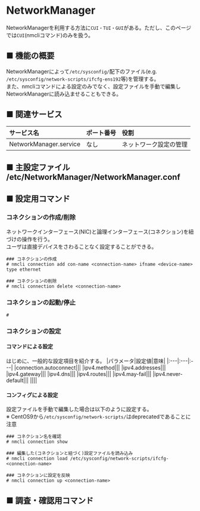 # NetworkManager
NetworkManagerを利用する方法に`CUI・TUI・GUI`がある。ただし、このページでは`CUI`(nmcliコマンド)のみを扱う。
## ■ 機能の概要
NetworkManagerによって`/etc/sysconfig/`配下のファイル(e.g. `/etc/sysconfig/network-scripts/ifcfg-ens192`等)を管理する。  
また、nmcliコマンドによる設定のみでなく、設定ファイルを手動で編集しNetworkManagerに読み込ませることもできる。

## ■ 関連サービス
|サービス名|ポート番号|役割|
|:---|:---|:---|
|NetworkManager.service|なし|ネットワーク設定の管理|

## ■ 主設定ファイル /etc/NetworkManager/NetworkManager.conf

## ■ 設定用コマンド
### コネクションの作成/削除
ネットワークインターフェース(NIC)と論理インターフェース(コネクション)を紐づけの操作を行う。  
ユーザは直接デバイスをさわることなく設定することができる。
```
### コネクションの作成
# nmcli connection add con-name <connection-name> ifname <device-name> type ethernet

### コネクションの削除
# nmcli connection delete <connection-name>
```
### コネクションの起動/停止
```
# 
```
### コネクションの設定
#### コマンドによる設定
はじめに、一般的な設定項目を紹介する。
|パラメータ|設定値|意味|
|:---|:---|:---|
|connection.autoconnect|||
|ipv4.method|||
|ipv4.addresses|||
|ipv4.gateway|||
|ipv4.dns|||
|ipv4.routes|||
|ipv4.may-fail|||
|ipv4.never-default|||
||||

#### コンフィグによる設定
設定ファイルを手動で編集した場合は以下のように設定する。  
※ CentOS9から`/etc/sysconfig/network-scripts/`はdeprecatedであることに注意
```
### コネクション名を確認
# nmcli connection show

### 編集した(コネクションと紐づく)設定ファイルを読み込み
# nmcli connection load /etc/sysconfig/network-scripts/ifcfg-<connection-name>

### コネクションに設定を反映
# nmcli connection up <connection-name>
```

## ■ 調査・確認用コマンド
